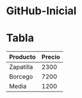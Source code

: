 # GitHub-Inicial
# Tabla

|Producto|Precio|
|--------|--------|
|Zapatilla|2300|
|Borcego|7200|
|Media|1200|
